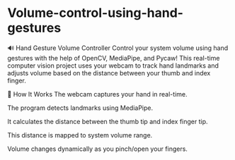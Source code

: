 # Volume-control-using-hand-gestures

🔊 Hand Gesture Volume Controller
Control your system volume using hand gestures with the help of OpenCV, MediaPipe, and Pycaw! This real-time computer vision project uses your webcam to track hand landmarks and adjusts volume based on the distance between your thumb and index finger.

📸 How It Works
The webcam captures your hand in real-time.

The program detects landmarks using MediaPipe.

It calculates the distance between the thumb tip and index finger tip.

This distance is mapped to system volume range.

Volume changes dynamically as you pinch/open your fingers.


